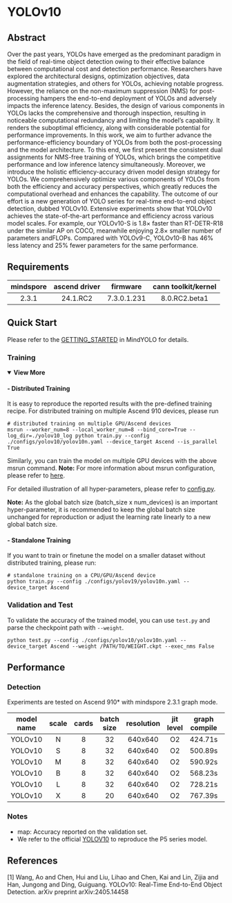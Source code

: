 # YOLOv10

## Abstract
Over the past years, YOLOs have emerged as the predominant paradigm in the field
of real-time object detection owing to their effective balance between computational 
cost and detection performance. Researchers have explored the architectural
designs, optimization objectives, data augmentation strategies, and others for 
YOLOs, achieving notable progress. However, the reliance on the non-maximum
suppression (NMS) for post-processing hampers the end-to-end deployment of
YOLOs and adversely impacts the inference latency. Besides, the design of various
components in YOLOs lacks the comprehensive and thorough inspection, resulting
in noticeable computational redundancy and limiting the model’s capability. It 
renders the suboptimal efficiency, along with considerable potential for performance
improvements. In this work, we aim to further advance the performance-efficiency
boundary of YOLOs from both the post-processing and the model architecture. To
this end, we first present the consistent dual assignments for NMS-free training
of YOLOs, which brings the competitive performance and low inference latency
simultaneously. Moreover, we introduce the holistic efficiency-accuracy driven
model design strategy for YOLOs. We comprehensively optimize various components 
of YOLOs from both the efficiency and accuracy perspectives, which greatly
reduces the computational overhead and enhances the capability. The outcome
of our effort is a new generation of YOLO series for real-time end-to-end object
detection, dubbed YOLOv10. Extensive experiments show that YOLOv10 achieves
the state-of-the-art performance and efficiency across various model scales. For
example, our YOLOv10-S is 1.8× faster than RT-DETR-R18 under the similar AP on COCO, 
meanwhile enjoying 2.8× smaller number of parameters andFLOPs. Compared with 
YOLOv9-C, YOLOv10-B has 46% less latency and 25% fewer parameters for the same performance.

## Requirements

| mindspore | ascend driver | firmware     | cann toolkit/kernel |
| :-------: | :-----------: | :----------: |:-------------------:|
| 2.3.1     | 24.1.RC2      | 7.3.0.1.231  |   8.0.RC2.beta1     |

## Quick Start

Please refer to the [GETTING_STARTED](https://github.com/mindspore-lab/mindyolo/blob/master/GETTING_STARTED.md) in MindYOLO for details.

### Training

<details open>
<summary><b>View More</b></summary>

#### - Distributed Training

It is easy to reproduce the reported results with the pre-defined training recipe. For distributed training on multiple Ascend 910 devices, please run
```shell
# distributed training on multiple GPU/Ascend devices
msrun --worker_num=8 --local_worker_num=8 --bind_core=True --log_dir=./yolov10_log python train.py --config ./configs/yolov10/yolov10n.yaml --device_target Ascend --is_parallel True
```

Similarly, you can train the model on multiple GPU devices with the above msrun command.
**Note:** For more information about msrun configuration, please refer to [here](https://www.mindspore.cn/tutorials/experts/zh-CN/r2.3.1/parallel/msrun_launcher.html).

For detailed illustration of all hyper-parameters, please refer to [config.py](https://github.com/mindspore-lab/mindyolo/blob/master/mindyolo/utils/config.py).

**Note:**  As the global batch size  (batch_size x num_devices) is an important hyper-parameter, it is recommended to keep the global batch size unchanged for reproduction or adjust the learning rate linearly to a new global batch size.

#### - Standalone Training

If you want to train or finetune the model on a smaller dataset without distributed training, please run:

```shell
# standalone training on a CPU/GPU/Ascend device
python train.py --config ./configs/yolov19/yolov10n.yaml --device_target Ascend
```

</details>

### Validation and Test

To validate the accuracy of the trained model, you can use `test.py` and parse the checkpoint path with `--weight`.

```
python test.py --config ./configs/yolov10/yolov10n.yaml --device_target Ascend --weight /PATH/TO/WEIGHT.ckpt --exec_nms False
```

## Performance


### Detection


Experiments are tested on Ascend 910* with mindspore 2.3.1 graph mode.

|  model name  |  scale  | cards  | batch size | resolution |  jit level  | graph compile | ms/step | img/s  |  map  |          recipe              |                                                       weight                                                       |
|  :--------:  |  :---:  |  :---: |   :---:    |   :---:    |    :---:    |     :---:     |  :---:  |  :---: |:-----:|          :---:               |:------------------------------------------------------------------------------------------------------------------:|
|    YOLOv10    |    N   |    8   |     32     |  640x640   |     O2      |    424.71s    | 513.63  | 498.41 | 38.3% |    [yaml](./yolov10n.yaml)    | [weights](https://download-mindspore.osinfra.cn/toolkits/mindyolo/yolov10/yolov10n_500e_mAP383-c973023d.ckpt) |
|    YOLOv10    |    S   |    8   |     32     |  640x640   |     O2      |    500.89s    | 503.38  | 511.09 | 45.7% |    [yaml](./yolov10s.yaml)    | [weights](https://download-mindspore.osinfra.cn/toolkits/mindyolo/yolov10/yolov10s_500e_mAP457-8660fa84.ckpt) |
|    YOLOv10    |    M   |    8   |     32     |  640x640   |     O2      |    590.92s    | 560.81 | 433.22 | 50.7% |    [yaml](./yolov10m.yaml)    | [weights](https://download-mindspore.osinfra.cn/toolkits/mindyolo/yolov10/yolov10m_500e_mAP507-1cc8c5fb.ckpt) |
|    YOLOv10    |    B   |    8   |     32     |  640x640   |     O2      |    568.23s    | 695.69 | 367.98 | 52.0% |    [yaml](./yolov10b.yaml)    | [weights](https://download-mindspore.osinfra.cn/toolkits/mindyolo/yolov10/yolov10b_500e_mAP520-0b560f87.ckpt) |
|    YOLOv10    |    L   |    8   |     32     |  640x640   |     O2      |    728.21s    | 782.61 | 327.11 | 52.6% |    [yaml](./yolov10l.yaml)    | [weights](https://download-mindspore.osinfra.cn/toolkits/mindyolo/yolov10/yolov10l_500e_mAP526-226baf5f.ckpt) |
|    YOLOv10    |    X   |    8   |     20     |  640x640   |     O2      |    767.39s    | 650.63 | 245.92 | 53.7% |    [yaml](./yolov10x.yaml)    | [weights](https://download-mindspore.osinfra.cn/toolkits/mindyolo/yolov10/yolov10x_500e_mAP537-aaaa57bb.ckpt) |




### Notes

- map: Accuracy reported on the validation set.
- We refer to the official [YOLOV10](https://github.com/THU-MIG/yolov10) to reproduce the P5 series model.

## References

<!--- Guideline: Citation format should follow GB/T 7714. -->
[1] Wang, Ao and Chen, Hui and Liu, Lihao and Chen, Kai and Lin, Zijia and Han, Jungong and Ding, Guiguang. YOLOv10: Real-Time End-to-End Object Detection.
arXiv preprint arXiv:2405.14458